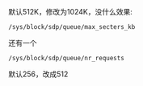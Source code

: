 默认512K，修改为1024K，没什么效果:
```
/sys/block/sdp/queue/max_secters_kb
```
还有一个
```
/sys/block/sdp/queue/nr_requests
```
默认256，改成512
